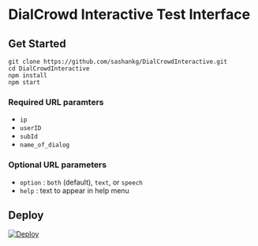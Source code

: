 # DialCrowd Interactive Test Interface

## Get Started
```
git clone https://github.com/sashankg/DialCrowdInteractive.git
cd DialCrowdInteractive
npm install
npm start
```
### Required URL paramters
- `ip`
- `userID`
- `subId`
- `name_of_dialog`

### Optional URL parameters
- `option` : `both` (default), `text`, or `speech`
- `help` : text to appear in help menu

## Deploy
[![Deploy](https://www.herokucdn.com/deploy/button.svg)](https://heroku.com/deploy?template=https://github.com/sashankg/DialCrowdInteractive/)
